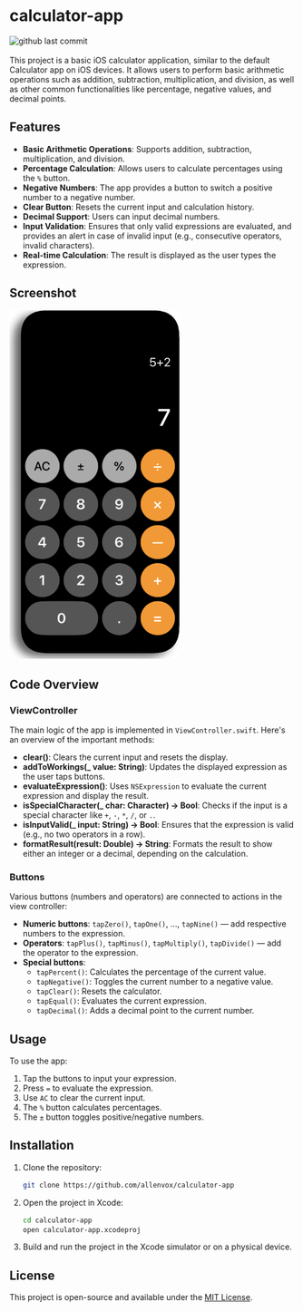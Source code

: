 # calculator-app
![github last commit](https://img.shields.io/github/last-commit/allenvox/calculator-app)
<br><br>
This project is a basic iOS calculator application, similar to the default Calculator app on iOS devices. It allows users to perform basic arithmetic operations such as addition, subtraction, multiplication, and division, as well as other common functionalities like percentage, negative values, and decimal points.

## Features

- **Basic Arithmetic Operations**: Supports addition, subtraction, multiplication, and division.
- **Percentage Calculation**: Allows users to calculate percentages using the `%` button.
- **Negative Numbers**: The app provides a button to switch a positive number to a negative number.
- **Clear Button**: Resets the current input and calculation history.
- **Decimal Support**: Users can input decimal numbers.
- **Input Validation**: Ensures that only valid expressions are evaluated, and provides an alert in case of invalid input (e.g., consecutive operators, invalid characters).
- **Real-time Calculation**: The result is displayed as the user types the expression.

## Screenshot
<img src="images/1.png" alt="screenshot" width="300"/>

## Code Overview

### ViewController

The main logic of the app is implemented in `ViewController.swift`. Here's an overview of the important methods:

- **clear()**: Clears the current input and resets the display.
- **addToWorkings(_ value: String)**: Updates the displayed expression as the user taps buttons.
- **evaluateExpression()**: Uses `NSExpression` to evaluate the current expression and display the result.
- **isSpecialCharacter(_ char: Character) -> Bool**: Checks if the input is a special character like `+`, `-`, `*`, `/`, or `.`.
- **isInputValid(_ input: String) -> Bool**: Ensures that the expression is valid (e.g., no two operators in a row).
- **formatResult(result: Double) -> String**: Formats the result to show either an integer or a decimal, depending on the calculation.

### Buttons

Various buttons (numbers and operators) are connected to actions in the view controller:

- **Numeric buttons**: `tapZero()`, `tapOne()`, ..., `tapNine()` — add respective numbers to the expression.
- **Operators**: `tapPlus()`, `tapMinus()`, `tapMultiply()`, `tapDivide()` — add the operator to the expression.
- **Special buttons**: 
  - `tapPercent()`: Calculates the percentage of the current value.
  - `tapNegative()`: Toggles the current number to a negative value.
  - `tapClear()`: Resets the calculator.
  - `tapEqual()`: Evaluates the current expression.
  - `tapDecimal()`: Adds a decimal point to the current number.

## Usage

To use the app:
1. Tap the buttons to input your expression.
2. Press `=` to evaluate the expression.
3. Use `AC` to clear the current input.
4. The `%` button calculates percentages.
5. The `±` button toggles positive/negative numbers.

## Installation

1. Clone the repository:

   ```bash
   git clone https://github.com/allenvox/calculator-app
   ```

2. Open the project in Xcode:

   ```bash
   cd calculator-app
   open calculator-app.xcodeproj
   ```

3. Build and run the project in the Xcode simulator or on a physical device.

## License

This project is open-source and available under the [MIT License](LICENSE).
